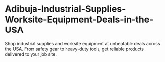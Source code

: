 # Adibuja-Industrial-Supplies-Worksite-Equipment-Deals-in-the-USA
Shop industrial supplies and worksite equipment at unbeatable deals across the USA. From safety gear to heavy-duty tools, get reliable products delivered to your job site.
